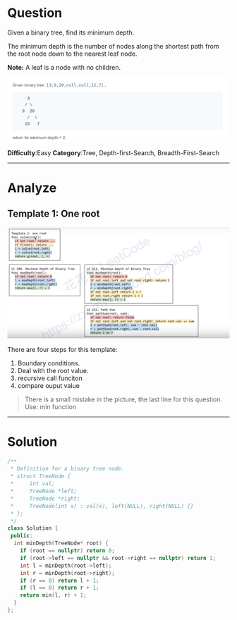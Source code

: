 
# Question


Given a binary tree, find its minimum depth.

The minimum depth is the number of nodes along the shortest path from the root node down to the nearest leaf node.

**Note:** A leaf is a node with no children.

![](/images/in-post/2019-01-12-Leetcode-111-Minimum-Depth-of-Binary-Tree/2019-01-12-17-35-28.png)

**Difficulty**:Easy
**Category**:Tree, Depth-first-Search, Breadth-First-Search


------------

# Analyze

## Template 1: One root

![](/images/in-post/2019-01-12-Leetcode-Tree-Summary/2019-01-12-15-13-28.png)

There are four steps for this template:
1. Boundary conditions.
2. Deal with the root value.
3. recursive call funciton
4. compare ouput value

> There is a small mistake in the picture, the last line for this question. Use: min function

------------

# Solution

```cpp
/**
 * Definition for a binary tree node.
 * struct TreeNode {
 *     int val;
 *     TreeNode *left;
 *     TreeNode *right;
 *     TreeNode(int x) : val(x), left(NULL), right(NULL) {}
 * };
 */
class Solution {
 public:
  int minDepth(TreeNode* root) {
    if (root == nullptr) return 0;
    if (root->left == nullptr && root->right == nullptr) return 1;
    int l = minDepth(root->left);
    int r = minDepth(root->right);
    if (r == 0) return l + 1;
    if (l == 0) return r + 1;
    return min(l, r) + 1;
  }
};
```

